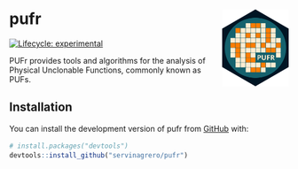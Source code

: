 
# pufr <a href="https://servinagrero.github.io/pufr/"><img src="man/figures/logo.svg" align="right" height="139" /></a>

<!-- badges: start -->
[![Lifecycle: experimental](https://img.shields.io/badge/lifecycle-experimental-orange.svg)](https://lifecycle.r-lib.org/articles/stages.html#experimental)
<!-- badges: end -->

PUFr provides tools and algorithms for the analysis of Physical Unclonable Functions, commonly known as PUFs.

## Installation

You can install the development version of pufr from [GitHub](https://github.com/servinagrero/pufr) with:

``` r
# install.packages("devtools")
devtools::install_github("servinagrero/pufr")
```

